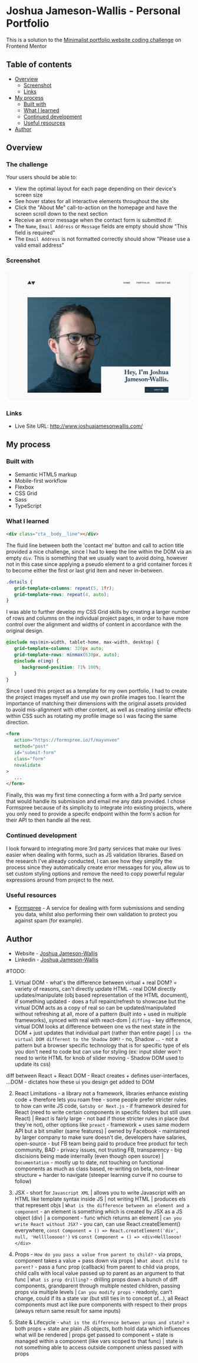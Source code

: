 # Joshua Jameson-Wallis - Personal Portfolio

This is a solution to the [Minimalist portfolio website coding challenge](https://www.frontendmentor.io/challenges/minimalist-portfolio-website-LMy-ZRyiE) on Frontend Mentor

## Table of contents

-  [Overview](#overview)
   -  [Screenshot](#screenshot)
   -  [Links](#links)
-  [My process](#my-process)
   -  [Built with](#built-with)
   -  [What I learned](#what-i-learned)
   -  [Continued development](#continued-development)
   -  [Useful resources](#useful-resources)
-  [Author](#author)

## Overview

### The challenge

Your users should be able to:

-  View the optimal layout for each page depending on their device's screen size
-  See hover states for all interactive elements throughout the site
-  Click the "About Me" call-to-action on the homepage and have the screen scroll down to the next section
-  Receive an error message when the contact form is submitted if:
-  The `Name`, `Email Address` or `Message` fields are empty should show "This field is required"
-  The `Email Address` is not formatted correctly should show "Please use a valid email address"

### Screenshot

![](./screenshot.png)

### Links

-  Live Site URL: http://www.joshuajamesonwallis.com/

## My process

### Built with

-  Semantic HTML5 markup
-  Mobile-first workflow
-  Flexbox
-  CSS Grid
-  Sass
-  TypeScript

### What I learned

```html
<div class="cta__body__line"></div>
```

The fluid line between both the 'contact me' button and call to action title provided a nice challenge, since I had to keep the line within the DOM via an empty `div`. This is something that we usually want to avoid doing, however not in this case since applying a pseudo element to a grid container forces it to become either the first or last grid item and never in-between.

```scss
.details {
   grid-template-columns: repeat(5, 1fr);
   grid-template-rows: repeat(4, auto);
}
```

I was able to further develop my CSS Grid skills by creating a larger number of rows and columns on the individual project pages, in order to have more control over the alignment and widths of content in accordance with the original design.

```scss
@include mqs(min-width, tablet-home, max-width, desktop) {
   grid-template-columns: 320px auto;
   grid-template-rows: minmax(630px, auto);
   @include e(img) {
      background-position: 71% 100%;
   }
}
```

Since I used this project as a template for my own portfolio, I had to create the project images myself and use my own profile images too. I learnt the importance of matching their dimensions with the original assets provided to avoid mis-alignment with other content, as well as creating similar effects within CSS such as rotating my profile image so I was facing the same direction.

```html
<form
   action="https://formspree.io/f/mayvnvee"
   method="post"
   id="submit-form"
   class="form"
   novalidate
>
   ...
</form>
```

Finally, this was my first time connecting a form with a 3rd party service that would handle its submission and email me any data provided. I chose Formspree because of its simplicity to integrate into existing projects, where you only need to provide a specifc endpoint within the form's action for their API to then handle all the rest.

### Continued development

I look forward to integrating more 3rd party services that make our lives easier when dealing with forms, such as JS validation libraries. Based on the research I've already conducted, I can see how they simplify the process since they automatically create error messages for you, allow us to set custom styling options and remove the need to copy powerful regular expressions around from project to the next.

### Useful resources

-  [Formspree](https://formspree.io/) - A service for dealing with form submissions and sending you data, whilst also performing their own validation to protect you against spam (for example).

## Author

-  Website - [Joshua Jameson-Wallis](https://www.joshuajamesonwallis.com/)
-  Linkedin - [Joshua Jameson-Wallis](https://www.linkedin.com/in/joshua-jameson-wallis/)

#TODO:

1. Virtual DOM - what's the difference between virtual + real DOM? = variety of reasons, can't directly update HTML - real DOM directly updates/manipulate (obj based representation of the HTML document), if something updated - does a full repaint/refresh to showcase but the virtual DOM acts as a copy of real so can be updated/manipulated without refreshing at all, more of a pattern (built into + used in multiple frameworks), synced with real with react-dom | `diffing` - key difference, virtual DOM looks at difference between one vs the next state in the DOM + just updates that individual part (rather than entire page) | `is the virtual DOM different to the Shadow DOM?` - no, Shadow ... - not a pattern but a browser specific technology that is for specific type of els you don't need to code but can use for styling (ex: input slider won't need to write HTML for knob of slider moving - Shadow DOM used to update its css)

diff between React + React DOM - React creates + defines user-interfaces, ...DOM - dictates how these ui you design get added to DOM

2. React Limitations - a library not a framework, libraries enhance existing code + therefore lets you roam free - some people prefer stricter rules to how can write JS code, `Gatsby or Next.js` - if framework desired for React (need to write certain components in specific folders but still uses React) | React is fairly large - not bad if those stricter rules in place (but they're not), other options like `preact` - framework + uses same modern API but a bit smaller (same features) | owned by Facebook - maintained by larger company to make sure doesn't die, developers have salaries, open-source - but FB team being paid to produce free product for tech community, BAD - privacy issues, not trusting FB, transparency - big discisions being made internally (even though open source) | `Documentation` - mostly up to date, not touching on functional components as much as class based, re-writing on beta, non-linear structure + harder to navigate (steeper learning curve if no course to follow)

3. JSX - short for `Javascript XML` | allows you to write Javascript with an HTML like template syntax inside JS | not writing HTML | produces els that represent objs | `What is the difference between an element and a component` - an element is something which is created by JSX as a JS object (div) | a component - func which returns an element | `can you write React without JSX?` - you can, can use React.createElement() everywhere,
   `const Component = () => React.createElement('div', null, 'Hellllooooo!')` vs `const Component = () => <div>Hellloooo!</div>`

4. Props - `How do you pass a value from parent to child?` - via props, component takes a value + pass down via props | `What about child to parent?` - pass a func prop (callback) from parent to child via props, child calls with local value passed up to parent as an argument to that func | `What is prop drilling?` - drilling props down a bunch of diff components, grandparent through multiple nested children, passing props via multiple levels | `Can you modify props` - readonly, can't change, could if its a state var (but still ties in to concept of...), all React components must act like pure components with respect to their props (always return same result for same inputs)

5. State & Lifecycle - `what is the difference between props and state?` = both props + state are plain JS objects, both hold data which influences what will be rendered | props get passed to component + state is managed within a component (like vars scoped to that func) | state is not something able to access outside component unless passed with props
